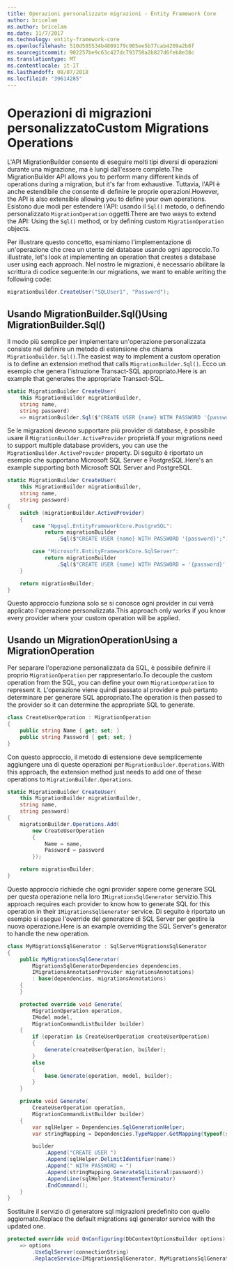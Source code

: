 ```yaml
---
title: Operazioni personalizzate migrazioni - Entity Framework Core
author: bricelam
ms.author: bricelam
ms.date: 11/7/2017
ms.technology: entity-framework-core
ms.openlocfilehash: 510d585534b4809179c905ee5b77cab4209a2b8f
ms.sourcegitcommit: 902257be9c63c427dc793750a2b827d6feb8e38c
ms.translationtype: MT
ms.contentlocale: it-IT
ms.lasthandoff: 08/07/2018
ms.locfileid: "39614285"
---
```

<a name="custom-migrations-operations"></a><span data-ttu-id="3db25-102">Operazioni di migrazioni personalizzato</span><span class="sxs-lookup"><span data-stu-id="3db25-102">Custom Migrations Operations</span></span>
============================
<span data-ttu-id="3db25-103">L'API MigrationBuilder consente di eseguire molti tipi diversi di operazioni durante una migrazione, ma è lungi dall'essere completo.</span><span class="sxs-lookup"><span data-stu-id="3db25-103">The MigrationBuilder API allows you to perform many different kinds of operations during a migration, but it's far from exhaustive.</span></span> <span data-ttu-id="3db25-104">Tuttavia, l'API è anche estendibile che consente di definire le proprie operazioni.</span><span class="sxs-lookup"><span data-stu-id="3db25-104">However, the API is also extensible allowing you to define your own operations.</span></span> <span data-ttu-id="3db25-105">Esistono due modi per estendere l'API: usando il `Sql()` metodo, o definendo personalizzato `MigrationOperation` oggetti.</span><span class="sxs-lookup"><span data-stu-id="3db25-105">There are two ways to extend the API: Using the `Sql()` method, or by defining custom `MigrationOperation` objects.</span></span>

<span data-ttu-id="3db25-106">Per illustrare questo concetto, esaminiamo l'implementazione di un'operazione che crea un utente del database usando ogni approccio.</span><span class="sxs-lookup"><span data-stu-id="3db25-106">To illustrate, let's look at implementing an operation that creates a database user using each approach.</span></span> <span data-ttu-id="3db25-107">Nel nostro le migrazioni, è necessario abilitare la scrittura di codice seguente:</span><span class="sxs-lookup"><span data-stu-id="3db25-107">In our migrations, we want to enable writing the following code:</span></span>

``` csharp
migrationBuilder.CreateUser("SQLUser1", "Password");
```

<a name="using-migrationbuildersql"></a><span data-ttu-id="3db25-108">Usando MigrationBuilder.Sql()</span><span class="sxs-lookup"><span data-stu-id="3db25-108">Using MigrationBuilder.Sql()</span></span>
----------------------------
<span data-ttu-id="3db25-109">Il modo più semplice per implementare un'operazione personalizzata consiste nel definire un metodo di estensione che chiama `MigrationBuilder.Sql()`.</span><span class="sxs-lookup"><span data-stu-id="3db25-109">The easiest way to implement a custom operation is to define an extension method that calls `MigrationBuilder.Sql()`.</span></span>
<span data-ttu-id="3db25-110">Ecco un esempio che genera l'istruzione Transact-SQL appropriato.</span><span class="sxs-lookup"><span data-stu-id="3db25-110">Here is an example that generates the appropriate Transact-SQL.</span></span>

``` csharp
static MigrationBuilder CreateUser(
    this MigrationBuilder migrationBuilder,
    string name,
    string password)
    => migrationBuilder.Sql($"CREATE USER {name} WITH PASSWORD '{password}';");
```

<span data-ttu-id="3db25-111">Se le migrazioni devono supportare più provider di database, è possibile usare il `MigrationBuilder.ActiveProvider` proprietà.</span><span class="sxs-lookup"><span data-stu-id="3db25-111">If your migrations need to support multiple database providers, you can use the `MigrationBuilder.ActiveProvider` property.</span></span> <span data-ttu-id="3db25-112">Di seguito è riportato un esempio che supportano Microsoft SQL Server e PostgreSQL.</span><span class="sxs-lookup"><span data-stu-id="3db25-112">Here's an example supporting both Microsoft SQL Server and PostgreSQL.</span></span>

``` csharp
static MigrationBuilder CreateUser(
    this MigrationBuilder migrationBuilder,
    string name,
    string password)
{
    switch (migrationBuilder.ActiveProvider)
    {
        case "Npgsql.EntityFrameworkCore.PostgreSQL":
            return migrationBuilder
                .Sql($"CREATE USER {name} WITH PASSWORD '{password}';");

        case "Microsoft.EntityFrameworkCore.SqlServer":
            return migrationBuilder
                .Sql($"CREATE USER {name} WITH PASSWORD = '{password}';");
    }

    return migrationBuilder;
}
```

<span data-ttu-id="3db25-113">Questo approccio funziona solo se si conosce ogni provider in cui verrà applicato l'operazione personalizzata.</span><span class="sxs-lookup"><span data-stu-id="3db25-113">This approach only works if you know every provider where your custom operation will be applied.</span></span>

<a name="using-a-migrationoperation"></a><span data-ttu-id="3db25-114">Usando un MigrationOperation</span><span class="sxs-lookup"><span data-stu-id="3db25-114">Using a MigrationOperation</span></span>
---------------------------
<span data-ttu-id="3db25-115">Per separare l'operazione personalizzata da SQL, è possibile definire il proprio `MigrationOperation` per rappresentarlo.</span><span class="sxs-lookup"><span data-stu-id="3db25-115">To decouple the custom operation from the SQL, you can define your own `MigrationOperation` to represent it.</span></span> <span data-ttu-id="3db25-116">L'operazione viene quindi passato al provider e può pertanto determinare per generare SQL appropriato.</span><span class="sxs-lookup"><span data-stu-id="3db25-116">The operation is then passed to the provider so it can determine the appropriate SQL to generate.</span></span>

``` csharp
class CreateUserOperation : MigrationOperation
{
    public string Name { get; set; }
    public string Password { get; set; }
}
```

<span data-ttu-id="3db25-117">Con questo approccio, il metodo di estensione deve semplicemente aggiungere una di queste operazioni per `MigrationBuilder.Operations`.</span><span class="sxs-lookup"><span data-stu-id="3db25-117">With this approach, the extension method just needs to add one of these operations to `MigrationBuilder.Operations`.</span></span>

``` csharp
static MigrationBuilder CreateUser(
    this MigrationBuilder migrationBuilder,
    string name,
    string password)
{
    migrationBuilder.Operations.Add(
        new CreateUserOperation
        {
            Name = name,
            Password = password
        });

    return migrationBuilder;
}
```

<span data-ttu-id="3db25-118">Questo approccio richiede che ogni provider sapere come generare SQL per questa operazione nella loro `IMigrationsSqlGenerator` servizio.</span><span class="sxs-lookup"><span data-stu-id="3db25-118">This approach requires each provider to know how to generate SQL for this operation in their `IMigrationsSqlGenerator` service.</span></span> <span data-ttu-id="3db25-119">Di seguito è riportato un esempio si esegue l'override del generatore di SQL Server per gestire la nuova operazione.</span><span class="sxs-lookup"><span data-stu-id="3db25-119">Here is an example overriding the SQL Server's generator to handle the new operation.</span></span>

``` csharp
class MyMigrationsSqlGenerator : SqlServerMigrationsSqlGenerator
{
    public MyMigrationsSqlGenerator(
        MigrationsSqlGeneratorDependencies dependencies,
        IMigrationsAnnotationProvider migrationsAnnotations)
        : base(dependencies, migrationsAnnotations)
    {
    }

    protected override void Generate(
        MigrationOperation operation,
        IModel model,
        MigrationCommandListBuilder builder)
    {
        if (operation is CreateUserOperation createUserOperation)
        {
            Generate(createUserOperation, builder);
        }
        else
        {
            base.Generate(operation, model, builder);
        }
    }

    private void Generate(
        CreateUserOperation operation,
        MigrationCommandListBuilder builder)
    {
        var sqlHelper = Dependencies.SqlGenerationHelper;
        var stringMapping = Dependencies.TypeMapper.GetMapping(typeof(string));

        builder
            .Append("CREATE USER ")
            .Append(sqlHelper.DelimitIdentifier(name))
            .Append(" WITH PASSWORD = ")
            .Append(stringMapping.GenerateSqlLiteral(password))
            .AppendLine(sqlHelper.StatementTerminator)
            .EndCommand();
    }
}
```

<span data-ttu-id="3db25-120">Sostituire il servizio di generatore sql migrazioni predefinito con quello aggiornato.</span><span class="sxs-lookup"><span data-stu-id="3db25-120">Replace the default migrations sql generator service with the updated one.</span></span>

``` csharp
protected override void OnConfiguring(DbContextOptionsBuilder options)
    => options
        .UseSqlServer(connectionString)
        .ReplaceService<IMigrationsSqlGenerator, MyMigrationsSqlGenerator>();
```
